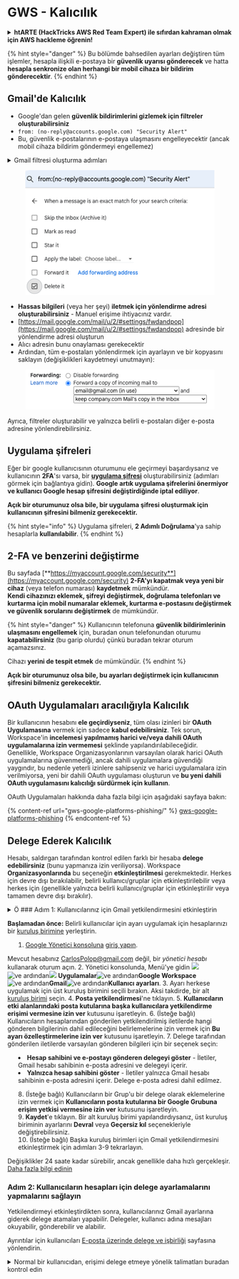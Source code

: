 # GWS - Kalıcılık

<details>

<summary><strong>htARTE (HackTricks AWS Red Team Expert)</strong></a><strong> ile sıfırdan kahraman olmak için AWS hackleme öğrenin!</strong></summary>

HackTricks'ı desteklemenin diğer yolları:

* Şirketinizi HackTricks'te **reklamınızı görmek** veya **HackTricks'i PDF olarak indirmek** için [**ABONELİK PLANLARI**](https://github.com/sponsors/carlospolop)'na göz atın!
* [**Resmi PEASS & HackTricks ürünlerini**](https://peass.creator-spring.com) edinin
* Özel [**NFT'lerden**](https://opensea.io/collection/the-peass-family) oluşan koleksiyonumuz [**The PEASS Family**](https://opensea.io/collection/the-peass-family)'yi keşfedin
* 💬 [**Discord grubuna**](https://discord.gg/hRep4RUj7f) veya [**telegram grubuna**](https://t.me/peass) katılın veya **Twitter** 🐦 [**@carlospolopm**](https://twitter.com/carlospolopm)'u takip edin.
* **Hacking hilelerinizi** [**HackTricks**](https://github.com/carlospolop/hacktricks) ve [**HackTricks Cloud**](https://github.com/carlospolop/hacktricks-cloud) github reposuna **PR göndererek paylaşın**.

</details>

{% hint style="danger" %}
Bu bölümde bahsedilen ayarları değiştiren tüm işlemler, hesapla ilişkili e-postaya bir **güvenlik uyarısı gönderecek** ve hatta **hesapla senkronize olan herhangi bir mobil cihaza bir bildirim gönderecektir**.
{% endhint %}

## **Gmail'de Kalıcılık**

* Google'dan gelen **güvenlik bildirimlerini gizlemek için filtreler oluşturabilirsiniz**
* `from: (no-reply@accounts.google.com) "Security Alert"`
* Bu, güvenlik e-postalarının e-postaya ulaşmasını engelleyecektir (ancak mobil cihaza bildirim göndermeyi engellemez)

<details>

<summary>Gmail filtresi oluşturma adımları</summary>

([**Buradan**](https://support.google.com/mail/answer/6579) talimatlar)

1. [Gmail'i](https://mail.google.com/) açın.
2. Üstteki arama kutusunda, Arama seçeneklerini göster ![photos tune](https://lh3.googleusercontent.com/cD6YR\_YvqXqNKxrWn2NAWkV6tjJtg8vfvqijKT1\_9zVCrl2sAx9jROKhLqiHo2ZDYTE=w36) düğmesine tıklayın.
3. Arama kriterlerinizi girin. Aramanızın doğru çalışıp çalışmadığını kontrol etmek için **Aramayı** tıklayarak hangi e-postaların geldiğini görün.&#x20;
4. Arama penceresinin alt kısmında **Filtre oluştur**'a tıklayın.
5. Filtrenin ne yapmasını istediğinizi seçin.
6. **Filtre oluştur**'a tıklayın.

Mevcut filtrelerinizi kontrol etmek için [https://mail.google.com/mail/u/0/#settings/filters](https://mail.google.com/mail/u/0/#settings/filters) adresine gidin.

</details>

<figure><img src="../../.gitbook/assets/image (142).png" alt=""><figcaption></figcaption></figure>

* **Hassas bilgileri** (veya her şeyi) **iletmek için yönlendirme adresi oluşturabilirsiniz** - Manuel erişime ihtiyacınız vardır.
* [https://mail.google.com/mail/u/2/#settings/fwdandpop](https://mail.google.com/mail/u/2/#settings/fwdandpop) adresinde bir yönlendirme adresi oluşturun
* Alıcı adresin bunu onaylaması gerekecektir
* Ardından, tüm e-postaları yönlendirmek için ayarlayın ve bir kopyasını saklayın (değişiklikleri kaydetmeyi unutmayın):

<figure><img src="../../.gitbook/assets/image (143).png" alt=""><figcaption></figcaption></figure>

Ayrıca, filtreler oluşturabilir ve yalnızca belirli e-postaları diğer e-posta adresine yönlendirebilirsiniz.

## Uygulama şifreleri

Eğer bir google kullanıcısının oturumunu ele geçirmeyi başardıysanız ve kullanıcının **2FA**'sı varsa, bir [**uygulama şifresi**](https://support.google.com/accounts/answer/185833?hl=en) oluşturabilirsiniz (adımları görmek için bağlantıya gidin). **Google artık uygulama şifrelerini önermiyor ve kullanıcı Google hesap şifresini değiştirdiğinde iptal ediliyor**.

**Açık bir oturumunuz olsa bile, bir uygulama şifresi oluşturmak için kullanıcının şifresini bilmeniz gerekecektir.**

{% hint style="info" %}
Uygulama şifreleri, **2 Adımlı Doğrulama**'ya sahip hesaplarla **kullanılabilir**.
{% endhint %}

## 2-FA ve benzerini değiştirme

Bu sayfada [**https://myaccount.google.com/security**](https://myaccount.google.com/security) **2-FA'yı kapatmak veya yeni bir cihaz** (veya telefon numarası) **kaydetmek** mümkündür.\
**Kendi cihazınızı eklemek, şifreyi değiştirmek, doğrulama telefonları ve kurtarma için mobil numaralar eklemek, kurtarma e-postasını değiştirmek ve güvenlik sorularını değiştirmek** de mümkündür.

{% hint style="danger" %}
Kullanıcının telefonuna **güvenlik bildirimlerinin ulaşmasını engellemek** için, buradan onun telefonundan oturumu **kapatabilirsiniz** (bu garip olurdu) çünkü buradan tekrar oturum açamazsınız.

Cihazı **yerini de tespit etmek** de mümkündür.
{% endhint %}

**Açık bir oturumunuz olsa bile, bu ayarları değiştirmek için kullanıcının şifresini bilmeniz gerekecektir.**

## OAuth Uygulamaları aracılığıyla Kalıcılık

Bir kullanıcının hesabını **ele geçirdiyseniz**, tüm olası izinleri bir **OAuth Uygulamasına** vermek için sadece **kabul edebilirsiniz**. Tek sorun, Workspace'in **incelemesi yapılmamış harici ve/veya dahili OAuth uygulamalarına izin vermemesi** şeklinde yapılandırılabileceğidir.\
Genellikle, Workspace Organizasyonlarının varsayılan olarak harici OAuth uygulamalarına güvenmediği, ancak dahili uygulamalara güvendiği yaygındır, bu nedenle yeterli izinlere sahipseniz ve harici uygulamalara izin verilmiyorsa, yeni bir dahili OAuth uygulaması oluşturun ve **bu yeni dahili OAuth uygulamasını kalıcılığı sürdürmek için kullanın**.

OAuth Uygulamaları hakkında daha fazla bilgi için aşağıdaki sayfaya bakın:

{% content-ref url="gws-google-platforms-phishing/" %}
[gws-google-platforms-phishing](gws-google-platforms-phishing/)
{% endcontent-ref %}

## Delege Ederek Kalıcılık

Hesabı, saldırgan tarafından kontrol edilen farklı bir hesaba **delege edebilirsiniz** (bunu yapmanıza izin veriliyorsa). Workspace **Organizasyonlarında** bu seçeneğin **etkinleştirilmesi** gerekmektedir. Herkes için devre dışı bırakılabilir, belirli kullanıcı/gruplar için etkinleştirilebilir veya herkes için (genellikle yalnızca belirli kullanıcı/gruplar için etkinleştirilir veya tamamen devre dışı bırakılır).

<details>

<summary>Ö
### Adım 1: Kullanıcılarınız için Gmail yetkilendirmesini etkinleştirin&#x20;

**Başlamadan önce:** Belirli kullanıcılar için ayarı uygulamak için hesaplarınızı bir [kuruluş birimine](https://support.google.com/a/topic/1227584) yerleştirin.

1. [Google Yönetici konsoluna](https://support.google.com/a/answer/182076) [giriş yapın](https://admin.google.com/).

Mevcut hesabınız CarlosPolop@gmail.com değil, bir _yönetici hesabı_ kullanarak oturum açın.
2. Yönetici konsolunda, Menü'ye gidin ![](https://storage.googleapis.com/support-kms-prod/JxKYG9DqcsormHflJJ8Z8bHuyVI5YheC0lAp)![ve ardından](https://storage.googleapis.com/support-kms-prod/Th2Tx0uwPMOhsMPn7nRXMUo3vs6J0pto2DTn)![](https://storage.googleapis.com/support-kms-prod/ocGtUSENh4QebLpvZcmLcNRZyaTBcolMRSyl) **Uygulamalar**![ve ardından](https://storage.googleapis.com/support-kms-prod/Th2Tx0uwPMOhsMPn7nRXMUo3vs6J0pto2DTn)**Google Workspace**![ve ardından](https://storage.googleapis.com/support-kms-prod/Th2Tx0uwPMOhsMPn7nRXMUo3vs6J0pto2DTn)**Gmail**![ve ardından](https://storage.googleapis.com/support-kms-prod/Th2Tx0uwPMOhsMPn7nRXMUo3vs6J0pto2DTn)**Kullanıcı ayarları**.
3. Ayarı herkese uygulamak için üst kuruluş birimini seçili bırakın. Aksi takdirde, bir alt [kuruluş birimi](https://support.google.com/a/topic/1227584) seçin.
4. **Posta yetkilendirmesi**'ne tıklayın.
5. **Kullanıcıların etki alanlarındaki posta kutularına başka kullanıcılara yetkilendirme erişimi vermesine izin ver** kutusunu işaretleyin.
6. (İsteğe bağlı) Kullanıcıların hesaplarından gönderilen yetkilendirilmiş iletilerde hangi gönderen bilgilerinin dahil edileceğini belirlemelerine izin vermek için **Bu ayarı özelleştirmelerine izin ver** kutusunu işaretleyin.
7. Delege tarafından gönderilen iletilerde varsayılan gönderen bilgileri için bir seçenek seçin:&#x20;
* **Hesap sahibini ve e-postayı gönderen delegeyi göster** - İletiler, Gmail hesabı sahibinin e-posta adresini ve delegeyi içerir.
* **Yalnızca hesap sahibini göster** - İletiler yalnızca Gmail hesabı sahibinin e-posta adresini içerir. Delege e-posta adresi dahil edilmez.
8. (İsteğe bağlı) Kullanıcıların bir Grup'u bir delege olarak eklemelerine izin vermek için **Kullanıcıların posta kutularına bir Google Grubuna erişim yetkisi vermesine izin ver** kutusunu işaretleyin.
9. **Kaydet**'e tıklayın. Bir alt kuruluş birimi yapılandırdıysanız, üst kuruluş biriminin ayarlarını **Devral** veya **Geçersiz kıl** seçenekleriyle değiştirebilirsiniz.
10. (İsteğe bağlı) Başka kuruluş birimleri için Gmail yetkilendirmesini etkinleştirmek için adımları 3-9 tekrarlayın.

Değişiklikler 24 saate kadar sürebilir, ancak genellikle daha hızlı gerçekleşir. [Daha fazla bilgi edinin](https://support.google.com/a/answer/7514107)

### Adım 2: Kullanıcıların hesapları için delege ayarlamalarını yapmalarını sağlayın

Yetkilendirmeyi etkinleştirdikten sonra, kullanıcılarınız Gmail ayarlarına giderek delege atamaları yapabilir. Delegeler, kullanıcı adına mesajları okuyabilir, gönderebilir ve alabilir. &#x20;

Ayrıntılar için kullanıcıları [E-posta üzerinde delege ve işbirliği](https://support.google.com/a/users/answer/138350) sayfasına yönlendirin.

</details>

<details>

<summary>Normal bir kullanıcıdan, erişimi delege etmeye yönelik talimatları buradan kontrol edin</summary>

(Bilgiler [**dokümantasyondan**](https://support.google.com/mail/answer/138350) kopyalandı)

En fazla 10 delege ekleyebilirsiniz.

Eğer işiniz, okulunuz veya başka bir kuruluşunuz aracılığıyla Gmail kullanıyorsanız:

* Kuruluşunuz içinde en fazla 1000 delege ekleyebilirsiniz.
* Tipik kullanımda, 40 delege aynı anda bir Gmail hesabına erişebilir.&#x20;
* API'ler veya tarayıcı uzantıları gibi otomatik süreçler kullanıyorsanız, birkaç delege aynı anda bir Gmail hesabına erişebilir.

1. Bilgisayarınızda [Gmail](https://mail.google.com/) adresini açın. Delegeleri Gmail uygulamasından ekleyemezsiniz.
2. Sağ üst köşede, Ayarlar'a tıklayın ![Ayarlar](https://lh3.googleusercontent.com/p3J-ZSPOLtuBBR\_ofWTFDfdgAYQgi8mR5c76ie8XQ2wjegk7-yyU5zdRVHKybQgUlQ=w36-h36) ![ve ardından](https://lh3.googleusercontent.com/3\_l97rr0GvhSP2XV5OoCkV2ZDTIisAOczrSdzNCBxhIKWrjXjHucxNwocghoUa39gw=w36-h36) **Tüm ayarları görüntüle**'ye tıklayın.
3. **Hesaplar ve İçe Aktarma** veya **Hesaplar** sekmesine tıklayın.
4. "Hesabınıza erişimi yetkilendir" bölümünde, **Başka bir hesap ekle**'ye tıklayın. Gmail'i işiniz veya okulunuz aracılığıyla kullanıyorsanız, kuruluşunuz e-posta yetkilendirmesini sınırlayabilir. Bu ayarı görmüyorsanız, yöneticinizle iletişime geçin.
* Hesabınıza erişimi yetkilendir seçeneğini görmüyorsanız, bu işlev kısıtlanmıştır.
5. Eklemek istediğiniz kişinin e-posta adresini girin. Gmail'i işiniz, okulunuz veya başka bir kuruluşunuz aracılığıyla kullanıyorsanız ve yöneticiniz izin veriyorsa, bir grupun e-posta adresini girebilirsiniz. Bu grup, kuruluşunuzla aynı etki alanına sahip olmalıdır. Grubun dış üyeleri yetkilendirme erişimine izin verilmez. \
\
**Önemli:** Delege olarak atadığınız hesap yeni bir hesap ise veya şifre sıfırlanmışsa, Yönetici, ilk oturum açtığınızda şifreyi değiştirme gereksinimini kapatmalıdır.

* [Bir kullanıcı oluşturmanın nasıl yapıldığını öğrenin](https://support.google.com/a/answer/33310).
* [Yöneticinin nasıl
* **Hacking hilelerinizi** [**HackTricks**](https://github.com/carlospolop/hacktricks) **ve** [**HackTricks Cloud**](https://github.com/carlospolop/hacktricks-cloud) **github depolarına PR göndererek paylaşın.**
